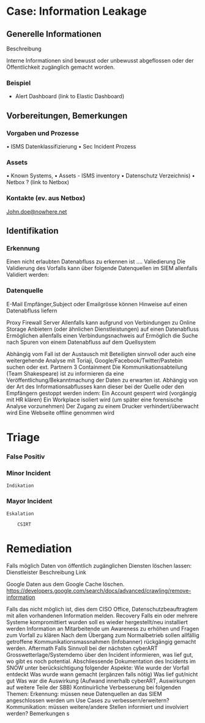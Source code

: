 # Case:  Information Leakage 

## Generelle Informationen 
Beschreibung 

Interne Informationen sind bewusst oder unbewusst abgeflossen oder der Öffentlichkeit zugänglich gemacht worden. 




### Beispiel

- Alert Dashboard (link to Elastic Dashboard)


## Vorbereitungen, Bemerkungen

### Vorgaben und Prozesse 
•	ISMS Datenklassifizierung
•	Sec Incident Prozess

### Assets

•	Known Systems, 
•	Assets - ISMS inventory
•	Datenschutz Verzeichnis)
•	Netbox ? (link to Netbox)


### Kontakte (ev. aus Netbox)

John.doe@nowhere.net

## Identifikation 

### Erkennung 

Einen nicht erlaubten Datenabfluss zu erkennen ist ....
Valiedierung 
Die Validierung des Vorfalls kann über folgende Datenquellen im SIEM allenfalls Validiert werden: 
      
### Datenquelle 

E-Mail
Empfänger,Subject oder Emailgrösse können Hinweise auf einen Datenabfluss liefern

Proxy Firewall Server
Allenfalls kann aufgrund von Verbindungen zu Online Storage Anbietern (oder ähnlichen Dienstleistungen) auf einen Datenabfluss 
Ermöglichen allenfalls einen Verbindungsnachweis auf 
Ermöglich die Suche nach Spuren von einem Datenabfluss auf dem Quellsystem

Abhängig vom Fall ist der Austausch mit Beteiligten sinnvoll oder auch eine weitergehende Analyse mit Toriaji, Google/Facebook/Twitter/Pastebin suchen oder ext. Partnern 3 Containment 
Die Kommunikationsabteilung (Team Shakespeare) ist zu informieren da eine Veröffentlichung/Bekanntmachung der Daten zu erwarten ist. Abhängig von der Art des Informationsabflusses kann dieser bei der Quelle oder den Empfängern gestoppt werden indem: 
Ein Account gesperrt wird (vorgängig mit HR klären)
Ein Workplace isoliert wird (um später eine forensische Analyse vorzunehmen) Der Zugang zu einem Drucker verhindert/überwacht wird
Eine Webseite offline genommen wird 


# Triage

### False Positiv

### Minor Incident

	Indikation

### Mayor Incident

	Eskalation

		CSIRT



# Remediation 

Falls möglich Daten von öffentlich zugänglichen Diensten löschen lassen: 
Dienstleister Beschreibung Link 






Google Daten aus dem Google Cache löschen. https://developers.google.com/search/docs/advanced/crawling/remove-information 

Falls das nicht möglich ist, dies dem CISO Office, Datenschutzbeauftragtem  mit allen vorhandenen Information melden.
Recovery 
Falls ein oder mehrere Systeme kompromittiert wurden soll es wieder hergestellt/neu installiert werden
Information an Mitarbeitende um Awareness zu erhöhen und Fragen zum Vorfall zu klären
Nach dem Übergang zum Normalbetrieb sollen allfällig getroffene Kommunikationsmassnahmen (Infobanner) rückgängig gemacht werden. 
Aftermath 
Falls Sinnvoll bei der nächsten cyberART Grosswetterlage/Systemdemo über den Incident informieren, was lief gut, wo gibt es noch potential. Abschliessende Dokumentation des Incidents im SNOW unter berücksichtigung folgender Aspekte: 
Wie wurde der Vorfall entdeckt
Was wurde wann gemacht (ergänzen falls nötig)
Was lief gut/nicht gut
Was war die Auswirkung (Aufwand innerhalb cyberART, Auswirkungen auf weitere Teile der SBB) 
Kontinuirliche Verbesserung bei folgenden Themen: 
Erkennung: müssen neue Datenquellen an das SIEM angeschlossen werden um Use Cases zu verbessern/erweitern? Kommunikation: müssen weitere/andere Stellen informiert und involviert werden? 
Bemerkungen 
s